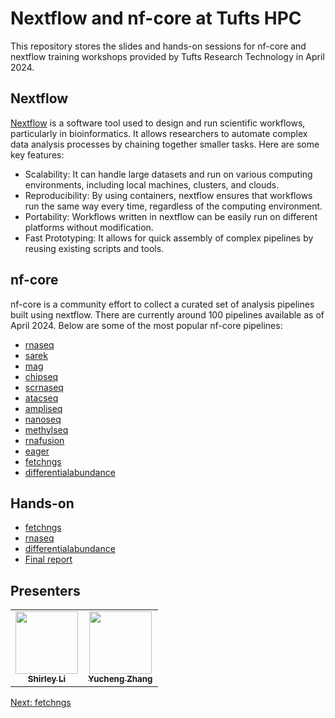 # Nextflow and nf-core at Tufts HPC
This repository stores the slides and hands-on sessions for nf-core and nextflow training workshops provided by Tufts Research Technology in April 2024.

## Nextflow

[Nextflow](https://www.nextflow.io) is a software tool used to design and run scientific workflows, particularly in bioinformatics. It allows researchers to automate complex data analysis processes by chaining together smaller tasks. Here are some key features:

- Scalability: It can handle large datasets and run on various computing environments, including local machines, clusters, and clouds.
- Reproducibility: By using containers, nextflow ensures that workflows run the same way every time, regardless of the computing environment.
- Portability: Workflows written in nextflow can be easily run on different platforms without modification.
- Fast Prototyping: It allows for quick assembly of complex pipelines by reusing existing scripts and tools.

## nf-core

nf-core is a community effort to collect a curated set of analysis pipelines built using nextflow. There are currently around 100 pipelines available as of April 2024. Below are some of the most popular nf-core pipelines:

- [rnaseq](https://nf-co.re/rnaseq)
- [sarek](https://nf-co.re/sarek)
- [mag](https://nf-co.re/mag)
- [chipseq](https://nf-co.re/chipseq)
- [scrnaseq](https://nf-co.re/scrnaseq)
- [atacseq](https://nf-co.re/atacseq)
- [ampliseq](https://nf-co.re/ampliseq)
- [nanoseq](https://nf-co.re/nanoseq)
- [methylseq](https://nf-co.re/methylseq)
- [rnafusion](https://nf-co.re/rnafusion)
- [eager](https://nf-co.re/eager)
- [fetchngs](https://nf-co.re/fetchngs)
- [differentialabundance](https://nf-co.re/differentialabundance)

## Hands-on

- [fetchngs](01_fetchngs.md)
- [rnaseq](02_rnaseq.md)
- [differentialabundance](03_differentialabundance.md)
- [Final report](04_report.html)

## Presenters

<!-- ALL-CONTRIBUTORS-LIST:START - Do not remove or modify this section -->
<!-- prettier-ignore-start -->
<!-- markdownlint-disable -->
<table>
  <tr>
    <td align="center"><a href="https://github.com/shirleyxueli41"><img src="https://avatars.githubusercontent.com/u/88347911?v=4" width="100px;" alt=""/><br /><sub><b>Shirley Li</b></sub></a><br /></
    td>
    <td align="center"><a href="https://github.com/zhan4429"><img src="https://avatars.githubusercontent.com/u/90942318" width="100px;" alt=""/><br /><sub><b>Yucheng Zhang</b></sub></a><br /></td>    
  </tr>
</table>

<!-- markdownlint-enable -->
<!-- prettier-ignore-end -->

<!-- ALL-CONTRIBUTORS-LIST:END -->
[Next: fetchngs](01_fetchngs.md)